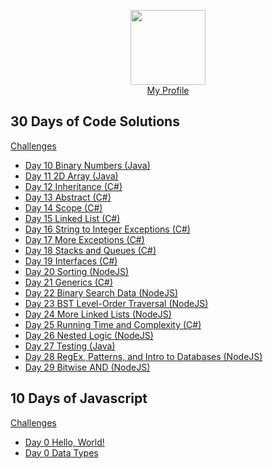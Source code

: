 <p align="center">
	<img height="120" src="https://hrcdn.net/hackerrank/assets/styleguide/logo_wordmark-13074b67abceb42ce8fd38bdeaac6926.svg">
	<br/>
	<a href="https://www.hackerrank.com/emma_colorado">My Profile</a>
</p>

## 30 Days of Code Solutions

[Challenges](https://www.hackerrank.com/domains/tutorials/30-days-of-code)

* [Day 10 Binary Numbers (Java)](https://github.com/bibiwatson/HackerRank-30DaysOfCode/tree/master/30%20Days%20of%20Code/java/Day%2010%20Binary%20Numbers)
* [Day 11 2D Array (Java) ](https://github.com/bibiwatson/HackerRank-30DaysOfCode/tree/master/30%20Days%20of%20Code/java/Day%2011%202D%20Array)
* [Day 12 Inheritance (C#)](https://github.com/bibiwatson/HackerRank-30DaysOfCode/tree/master/30%20Days%20of%20Code/C%23/Day%2012%20Inheritance)
* [Day 13 Abstract (C#)](https://github.com/bibiwatson/HackerRank-30DaysOfCode/tree/master/30%20Days%20of%20Code/C%23/Day%2013%20Abstract)
* [Day 14 Scope (C#)](https://github.com/bibiwatson/HackerRank-30DaysOfCode/tree/master/30%20Days%20of%20Code/C%23/Day%2014%20Scope)
* [Day 15 Linked List (C#)](https://github.com/bibiwatson/HackerRank-30DaysOfCode/tree/master/30%20Days%20of%20Code/C%23/Day%2015%20Linked%20List)
* [Day 16 String to Integer Exceptions (C#)](https://github.com/bibiwatson/HackerRank-30DaysOfCode/tree/master/30%20Days%20of%20Code/C%23/Day%2016%20String%20to%20Integer%20Exceptions)
* [Day 17 More Exceptions (C#)](https://github.com/bibiwatson/HackerRank-30DaysOfCode/tree/master/30%20Days%20of%20Code/C%23/Day%2017%20More%20Exceptions)
* [Day 18 Stacks and Queues (C#)](https://github.com/bibiwatson/HackerRank-30DaysOfCode/tree/master/30%20Days%20of%20Code/C%23/Day%2018%20Stacks%20And%20Queues)
* [Day 19 Interfaces (C#)](https://github.com/bibiwatson/HackerRank-30DaysOfCode/tree/master/30%20Days%20of%20Code/C%23/Day%2019%20Interfaces)
* [Day 20 Sorting (NodeJS)](https://github.com/bibiwatson/HackerRank-30DaysOfCode/tree/master/30%20Days%20of%20Code/NodeJS/Day%2020%20Sorting/solution.js)
* [Day 21 Generics (C#)](https://github.com/bibiwatson/HackerRank-30DaysOfCode/tree/master/30%20Days%20of%20Code/C%23/Day%2021%20Generics)
* [Day 22 Binary Search Data (NodeJS)](https://github.com/bibiwatson/HackerRank-30DaysOfCode/tree/master/30%20Days%20of%20Code/NodeJS/Day%2022%20Binary%20Search%20Data/solution.js)
* [Day 23 BST Level-Order Traversal (NodeJS)](https://github.com/bibiwatson/HackerRank-30DaysOfCode/tree/master/30%20Days%20of%20Code/NodeJS/Day%2023%20BST%20Level-Order%20Traversal/solution.js)
* [Day 24 More Linked Lists (NodeJS)](https://github.com/bibiwatson/HackerRank-30DaysOfCode/tree/master/30%20Days%20of%20Code/NodeJS/Day%2024%20More%20Linked%20Lists/solution.js)
* [Day 25 Running Time and Complexity (C#)](https://github.com/bibiwatson/HackerRank-30DaysOfCode/tree/master/30%20Days%20of%20Code/C%23/Day%2025)
* [Day 26 Nested Logic (NodeJS)](https://github.com/bibiwatson/HackerRank-30DaysOfCode/tree/master/30%20Days%20of%20Code/NodeJS/Day%2026%20Nested%20Logic/solution.js)
* [Day 27 Testing (Java)](https://github.com/bibiwatson/HackerRank-30DaysOfCode/tree/master/30%20Days%20of%20Code/java/Day%2027%20Testing)
* [Day 28 RegEx, Patterns, and Intro to Databases (NodeJS)](https://github.com/bibiwatson/HackerRank-30DaysOfCode/blob/master/30%20Days%20of%20Code/NodeJS/Day%2028%20RegEx%2C%20Patterns%2C%20and%20Intro%20to%20Databases/solution.js)
* [Day 29 Bitwise AND (NodeJS)](https://github.com/bibiwatson/HackerRank-Solutions/blob/master/30%20Days%20of%20Code/NodeJS/Day%2029%20Bitwise%20AND/solution.js)

## 10 Days of Javascript

[Challenges](https://www.hackerrank.com/domains/tutorials/10-days-of-javascript)

* [Day 0 Hello, World!](https://github.com/bibiwatson/HackerRank-Solutions/blob/master/10%20Days%20of%20Javascript/Day%200%20Hello%2C%20World!/solution.js)
* [Day 0 Data Types](https://github.com/bibiwatson/HackerRank-Solutions/blob/master/10%20Days%20of%20Javascript/Day%200%20Data%20Types/solution.js)